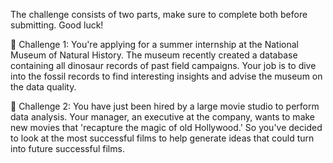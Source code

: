 The challenge consists of two parts, make sure to complete both before submitting. Good luck!

🦕 Challenge 1: You're applying for a summer internship at the National Museum of Natural History. 
The museum recently created a database containing all dinosaur records of past field campaigns. 
Your job is to dive into the fossil records to find interesting insights and advise the museum on the data quality.


🎥 Challenge 2: You have just been hired by a large movie studio to perform data analysis. 
Your manager, an executive at the company, wants to make new movies that 'recapture the magic of old Hollywood.' 
So you've decided to look at the most successful films to help generate ideas that could turn into future successful films.
